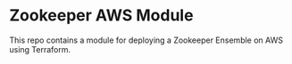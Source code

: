 # Zookeeper AWS Module

This repo contains a module for deploying a Zookeeper Ensemble on AWS using Terraform.

